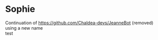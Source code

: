 # Sophie
Continuation of https://github.com/Chaldea-devs/JeanneBot (removed) using a new name \
test
